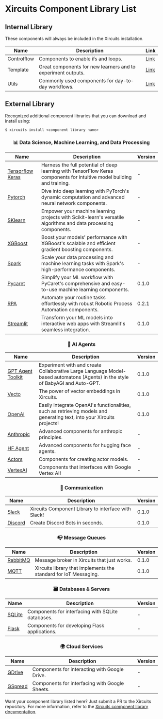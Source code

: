 # Xircuits Component Library List

## Internal Library

These components will always be included in the Xircuits installation.

<div align="center">

| Name     | Description                                                                                    | Link |
| -------- | ---------------------------------------------------------------------------------------------- | ---- |
| Controlflow | Components to enable ifs and loops. | [Link](https://github.com/XpressAI/xircuits/tree/master/xai_components/xai_controlflow) |
| Template | Great components for new learners and to experiment outputs.                                   | [Link](https://github.com/XpressAI/xircuits/tree/master/xai_components/xai_template) |
| Utils    | Commonly used components for day-to-day workflows.                                             | [Link](https://github.com/XpressAI/xircuits/tree/master/xai_components/xai_utils) |


</div>


## External Library

Recognized additional component libraries that you can download and install using:

```
$ xircuits install <component library name>
```

<div align="center">

### 📊 Data Science, Machine Learning, and Data Processing
| Name | Description | Version |
| ---- | ----------- | ------- |
| [Tensorflow Keras](https://github.com/XpressAI/xai-tensorflow-keras) | Harness the full potential of deep learning with TensorFlow Keras components for intuitive model building and training. | - |
| [Pytorch](https://github.com/XpressAI/xai-pytorch) | Dive into deep learning with PyTorch's dynamic computation and advanced neural network components. | - |
| [SKlearn](https://github.com/XpressAI/xai-sklearn) | Empower your machine learning projects with Scikit-learn's versatile algorithms and data processing components. | - |
| [XGBoost](https://github.com/XpressAI/xai-xgboost) | Boost your models' performance with XGBoost's scalable and efficient gradient boosting components. | - |
| [Spark](https://github.com/XpressAI/xai-spark)    | Scale your data processing and machine learning tasks with Spark's high-performance components. | - |
| [Pycaret](https://github.com/XpressAI/xai-pycaret) | Simplify your ML workflow with PyCaret's comprehensive and easy-to-use machine learning components. | 0.1.0 |
| [RPA](https://github.com/yuenherny/xai-rpa) | Automate your routine tasks effortlessly with robust Robotic Process Automation components. | 0.2.1 |
| [Streamlit](https://github.com/XpressAI/xai-streamlit) | Transform your ML models into interactive web apps with Streamlit's seamless integration. | 0.1.0 |

### 🤖 AI Agents
| Name | Description | Version |
| ---- | ----------- | ------- |
| [GPT Agent Toolkit](https://github.com/XpressAI/xai-gpt-agent-toolkit) | Experiment with and create Collaborative Large Language Model-based automatons (Agents) in the style of BabyAGI and Auto-GPT. | 0.1.0 |
| [Vecto](https://github.com/XpressAI/xai-vecto) | The power of vector embeddings in Xircuits. | 0.1.0 |
| [OpenAI](https://github.com/XpressAI/xai-openai) | Easily integrate OpenAI's functionalities, such as retrieving models and generating text, into your Xircuits projects! | 0.1.0 |
| [Anthropic](https://github.com/XpressAI/xai-anthropic) | Advanced components for anthropic principles. | - |
| [HF Agent](https://github.com/XpressAI/xai-hfagent) | Advanced components for hugging face agents. | - |
| [Actors](https://github.com/XpressAI/xai-actors) | Components for creating actor models. | - |
| [VertexAI](https://github.com/XpressAI/xai-google-vertexai) | Components that interfaces with Google Vertex AI! | - |

### 💬 Communication
| Name | Description | Version |
| ---- | ----------- | ------- |
| [Slack](https://github.com/XpressAI/xai-slack) | Xircuits Component Library to interface with Slack! | 0.1.0 |
| [Discord](https://github.com/XpressAI/xai-discord) | Create Discord Bots in seconds. | 0.1.0 |

### 📭 Message Queues
| Name | Description | Version |
| ---- | ----------- | ------- |
| [RabbitMQ](https://github.com/XpressAI/xai-rabbitmq) | Message broker in Xircuits that just works. | 0.1.0 |
| [MQTT](https://github.com/XpressAI/xai-mqtt) | Xircuits library that implements the standard for IoT Messaging. | 0.1.0 |

### 🗃 Databases & Servers
| Name | Description | Version |
| ---- | ----------- | ------- |
| [SQLite](https://github.com/XpressAI/xai-sqlite) | Components for interfacing with SQLite databases. | - |
| [Flask](https://github.com/XpressAI/xai-flask) | Components for developing Flask applications. | - |

### 🌍 Cloud Services
| Name | Description | Version |
| ---- | ----------- | ------- |
| [GDrive](https://github.com/XpressAI/xai-gdrive) | Components for interacting with Google Drive. | - |
| [GSpread](https://github.com/XpressAI/xai-gspread) | Components for interfacing with Google Sheets. | - |

</div>

Want your component library listed here? Just submit a PR to the Xircuits repository. For more information, refer to the [Xircuits component library documentation](https://xircuits.io/docs/component-library/).
